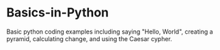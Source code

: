 # Basics-in-Python

Basic python coding examples including saying "Hello, World", creating a pyramid, calculating change, and using the Caesar cypher.

